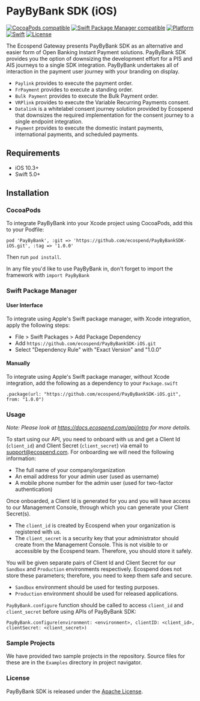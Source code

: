 # PayByBank SDK (iOS)

[![CocoaPods compatible](https://img.shields.io/cocoapods/v/PayByBank.svg)](https://cocoapods.org/pods/PaybyBank)
[![Swift Package Manager compatible](https://img.shields.io/badge/Swift%20Package%20Manager-compatible-brightgreen.svg)](https://github.com/apple/swift-package-manager)
[![Platform](https://img.shields.io/cocoapods/p/ios)](https://img.shields.io/cocoapods/p/ios)
[![Swift](https://img.shields.io/badge/Swift-5-orange?style=flat)](https://img.shields.io/badge/Swift-5-orange?style=flat)
[![License](https://img.shields.io/badge/License-Apache_2.0-blue.svg)](https://www.apache.org/licenses/LICENSE-2.0)

The Ecospend Gateway presents PayByBank SDK as an alternative and easier form of Open Banking Instant Payment solutions. PayByBank SDK provides you the option of downsizing the development effort for a PIS and AIS journeys to a single SDK integration. PayByBank undertakes all of interaction in the payment user journey with your branding on display.

- `Paylink` provides to execute the payment order.
- `FrPayment` provides to execute a standing order.
- `Bulk Payment` provides to execute the Bulk Payment order.
- `VRPlink` provides to execute the Variable Recurring Payments consent.
- `Datalink` is a whitelabel consent journey solution provided by Ecospend that downsizes the required implementation for the consent journey to a single endpoint integration.
- `Payment` provides to execute the domestic instant payments, international payments, and scheduled payments.

## Requirements

- iOS 10.3+
- Swift 5.0+

## Installation

### CocoaPods

To integrate PayByBank into your Xcode project using CocoaPods, add this to your Podfile:

```
pod 'PayByBank', :git => 'https://github.com/ecospend/PayByBankSDK-iOS.git', :tag => '1.0.0'
```

Then run `pod install`.

In any file you'd like to use PayByBank in, don't forget to import the framework with `import PayByBank`

### Swift Package Manager

#### User Interface

To integrate using Apple's Swift package manager, with Xcode integration, apply the following steps:

- File > Swift Packages > Add Package Dependency
- Add `https://github.com/ecospend/PayByBankSDK-iOS.git`
- Select "Dependency Rule" with "Exact Version" and "1.0.0"

#### Manually

To integrate using Apple's Swift package manager, without Xcode integration, add the following as a dependency to your `Package.swift`

```
.package(url: "https://github.com/ecospend/PayByBankSDK-iOS.git", from: "1.0.0")
```

### Usage

*Note: Please look at <https://docs.ecospend.com/api/intro> for more details.*

To start using our API, you need to onboard with us and get a Client Id (`client_id`) and Client Secret (`client_secret`) via email to <support@ecospend.com>. For onboarding we will need the following information:

- The full name of your company/organization
- An email address for your admin user (used as username)
- A mobile phone number for the admin user (used for two-factor authentication)

Once onboarded, a Client Id is generated for you and you will have access to our Management Console, through which you can generate your Client Secret(s).

- The `client_id` is created by Ecospend when your organization is registered with us.
- The `client_secret` is a security key that your administrator should create from the Management Console. This is not visible to or accessible  by the Ecospend team. Therefore, you should store it safely.

You will be given separate pairs of Client Id and Client Secret for our `Sandbox` and `Production` environments respectively. Ecospend does not store these parameters; therefore, you need to keep them safe and secure.

- `Sandbox` environment should be used for testing purposes.
- `Production` environment should be used for released applications.

`PayByBank.configure` function should be called to access `client_id` and `client_secret` before using APIs of PayByBank SDK:
```
PayByBank.configure(environment: <environment>, clientID: <client_id>, clientSecret: <client_secret>)
```

### Sample Projects

We have provided two sample projects in the repository. Source files for these are in the `Examples` directory in project navigator. 

### License

PayByBank SDK is released under the [Apache License](LICENSE).